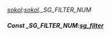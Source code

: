 _[sokol](../../modules/sokol/sokol-module.md):[sokol](../../modules/sokol/sokol-module.md).\_SG\_FILTER\_NUM_
##### Const \_SG\_FILTER\_NUM:[sg_filter](../../modules/sokol/sokol-sg_filter.md)
